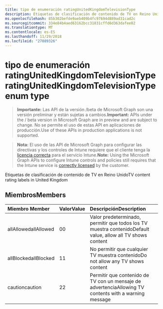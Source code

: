 ```yaml
---
title: tipo de enumeración ratingUnitedKingdomTelevisionType
description: Etiquetas de clasificación de contenido de TV en Reino Unido
ms.openlocfilehash: 85b302befde9aeb409b4fc97694d889ad31cad2c
ms.sourcegitcommit: 334e84b4aed63162bcc31831cffd6d363dafee02
ms.translationtype: MT
ms.contentlocale: es-ES
ms.lasthandoff: 11/29/2018
ms.locfileid: "27089326"
---
```

# <a name="ratingunitedkingdomtelevisiontype-enum-type"></a><span data-ttu-id="b2b87-103">tipo de enumeración ratingUnitedKingdomTelevisionType</span><span class="sxs-lookup"><span data-stu-id="b2b87-103">ratingUnitedKingdomTelevisionType enum type</span></span>

> <span data-ttu-id="b2b87-104">**Importante:** Las API de la versión /beta de Microsoft Graph son una versión preliminar y están sujetas a cambios.</span><span class="sxs-lookup"><span data-stu-id="b2b87-104">**Important:** APIs under the / beta version in Microsoft Graph are in preview and are subject to change.</span></span> <span data-ttu-id="b2b87-105">No se permite el uso de estas API en aplicaciones de producción.</span><span class="sxs-lookup"><span data-stu-id="b2b87-105">Use of these APIs in production applications is not supported.</span></span>

> <span data-ttu-id="b2b87-106">**Nota:** El uso de las API de Microsoft Graph para configurar las directivas y los controles de Intune requiere que el cliente tenga la [licencia correcta](https://go.microsoft.com/fwlink/?linkid=839381) para el servicio Intune.</span><span class="sxs-lookup"><span data-stu-id="b2b87-106">**Note:** Using the Microsoft Graph APIs to configure Intune controls and policies still requires that the Intune service is [correctly licensed](https://go.microsoft.com/fwlink/?linkid=839381) by the customer.</span></span>

<span data-ttu-id="b2b87-107">Etiquetas de clasificación de contenido de TV en Reino Unido</span><span class="sxs-lookup"><span data-stu-id="b2b87-107">TV content rating labels in United Kingdom</span></span>
## <a name="members"></a><span data-ttu-id="b2b87-108">Miembros</span><span class="sxs-lookup"><span data-stu-id="b2b87-108">Members</span></span>
|<span data-ttu-id="b2b87-109">Miembro	</span><span class="sxs-lookup"><span data-stu-id="b2b87-109">Member</span></span>|<span data-ttu-id="b2b87-110">Valor</span><span class="sxs-lookup"><span data-stu-id="b2b87-110">Value</span></span>|<span data-ttu-id="b2b87-111">Descripción</span><span class="sxs-lookup"><span data-stu-id="b2b87-111">Description</span></span>|
|:---|:---|:---|
|<span data-ttu-id="b2b87-112">allAllowed</span><span class="sxs-lookup"><span data-stu-id="b2b87-112">allAllowed</span></span>|<span data-ttu-id="b2b87-113">0</span><span class="sxs-lookup"><span data-stu-id="b2b87-113">0</span></span>|<span data-ttu-id="b2b87-114">Valor predeterminado, permitir que todos los TV muestra contenido</span><span class="sxs-lookup"><span data-stu-id="b2b87-114">Default value, allow all TV shows content</span></span>|
|<span data-ttu-id="b2b87-115">allBlocked</span><span class="sxs-lookup"><span data-stu-id="b2b87-115">allBlocked</span></span>|<span data-ttu-id="b2b87-116">1</span><span class="sxs-lookup"><span data-stu-id="b2b87-116">1</span></span>|<span data-ttu-id="b2b87-117">No permitir que cualquier TV muestra contenido</span><span class="sxs-lookup"><span data-stu-id="b2b87-117">Do not allow any TV shows content</span></span>|
|<span data-ttu-id="b2b87-118">caution</span><span class="sxs-lookup"><span data-stu-id="b2b87-118">caution</span></span>|<span data-ttu-id="b2b87-119">2</span><span class="sxs-lookup"><span data-stu-id="b2b87-119">2</span></span>|<span data-ttu-id="b2b87-120">Permitir que contenido de TV con un mensaje de advertencia</span><span class="sxs-lookup"><span data-stu-id="b2b87-120">Allowing TV contents with a warning message</span></span>|





